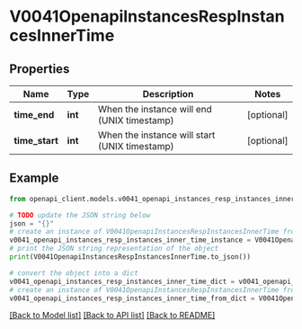 # V0041OpenapiInstancesRespInstancesInnerTime


## Properties

Name | Type | Description | Notes
------------ | ------------- | ------------- | -------------
**time_end** | **int** | When the instance will end (UNIX timestamp) | [optional] 
**time_start** | **int** | When the instance will start (UNIX timestamp) | [optional] 

## Example

```python
from openapi_client.models.v0041_openapi_instances_resp_instances_inner_time import V0041OpenapiInstancesRespInstancesInnerTime

# TODO update the JSON string below
json = "{}"
# create an instance of V0041OpenapiInstancesRespInstancesInnerTime from a JSON string
v0041_openapi_instances_resp_instances_inner_time_instance = V0041OpenapiInstancesRespInstancesInnerTime.from_json(json)
# print the JSON string representation of the object
print(V0041OpenapiInstancesRespInstancesInnerTime.to_json())

# convert the object into a dict
v0041_openapi_instances_resp_instances_inner_time_dict = v0041_openapi_instances_resp_instances_inner_time_instance.to_dict()
# create an instance of V0041OpenapiInstancesRespInstancesInnerTime from a dict
v0041_openapi_instances_resp_instances_inner_time_from_dict = V0041OpenapiInstancesRespInstancesInnerTime.from_dict(v0041_openapi_instances_resp_instances_inner_time_dict)
```
[[Back to Model list]](../README.md#documentation-for-models) [[Back to API list]](../README.md#documentation-for-api-endpoints) [[Back to README]](../README.md)


